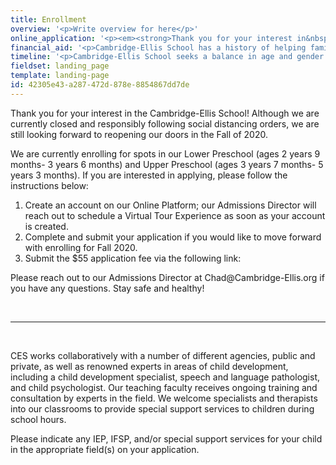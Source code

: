 ```yaml
---
title: Enrollment
overview: '<p>Write overview for here</p>'
online_application: '<p><em><strong>Thank you for your interest in&nbsp;the Cambridge-Ellis School! Although we are currently closed and responsibly following social distancing orders, we are still looking forward to reopening our doors in the Fall of 2020.&nbsp;</strong></em></p><p>We are currently enrolling for spots in our&nbsp;<strong>Lower Preschool (ages 2 years 9 months- 3 years 6 months)</strong>&nbsp;and&nbsp;<strong>Upper Preschool (ages 3 years 7 months- 5 years 3 months)</strong>. If you are interested in applying, please follow the instructions below:</p><ol><li>Create an account on our&nbsp;<a href="https://cambridge-ellis.myschoolapp.com/app#login/apply">Online Platform</a>; our Admissions Director will reach out to schedule a Virtual Tour Experience as soon as your account is created.</li><li>Complete and submit your application if you would like to move forward with enrolling for Fall 2020.</li><li>Submit the $55 application fee via the following link:&nbsp;&nbsp;<a href="https://bngn.smarttuition.com/?id=deb2hsvtzsc" target="_blank" rel="noopener noreferrer"></a></li></ol><p><strong><em>Please reach out to our Admissions Director at</em>&nbsp;<a href="mailto:Chad@Cambridge-Ellis.org">Chad@Cambridge-Ellis.org</a>&nbsp;<em>if you have any questions.&nbsp;Stay safe and healthy!</em></strong></p><hr><p><em>CES works collaboratively with a number of different agencies, public and private, as well as renowned experts in areas of child development, including a child development specialist, speech and language pathologist, and child psychologist. Our teaching faculty receives ongoing training and consultation by experts in the field. We welcome specialists and therapists into our classrooms to provide special support services to children during school hours.</em></p><p><em><strong>Please indicate any IEP, IFSP, and/or special support services for your child in the appropriate field(s) on your application.</strong></em></p>'
financial_aid: '<p>Cambridge-Ellis School has a history of helping families make an independent preschool education possible for their children. We are committed to providing scholarships to low and middle-income families to increase access to our programs. We currently dedicate approximately 8% of our tuition revenue towards scholarships, and aim to reach 10% by the end of our strategic financial plan year, 2020.</p><p>Fundamentally, financial aid enriches the experience of every member of the Cambridge-Ellis community by bringing together families from many backgrounds and experiences.&nbsp;We believe education and lifelong friendships forged at the school should be accessible to students of all economic backgrounds.</p><p><em>Scholarships are available for families who qualify for financial aid. Please visit&nbsp;<a href="http://sssbynais.org/parents" target="_blank" rel="noopener noreferrer">http://sssbynais.org/parents</a>&nbsp;to apply.</em></p>'
timeline: '<p>Cambridge-Ellis School seeks a balance in age and gender in each of our classrooms and strives to build a community rich in diversity.</p><p><br></p><p><strong>Important&nbsp;Dates for Families Applying&nbsp;to Cambridge-Ellis:</strong></p><p><strong>October 1</strong><br>Application Process Begins: Beginning October 1,&nbsp;our online application will be posted and available for prospective families to complete. Additionally, we will begin scheduling tours for prospective families.&nbsp;To schedule a tour, contact us at info@cambridge-ellis.org or by calling 617-354-0014.</p><p><strong>First Saturday in November</strong><br>Open House for Parents applying&nbsp;to CES</p><p><strong>January 8</strong><br>Re-enrollment requests &amp; applications for siblings of current/alumni families are due</p><p><strong>January&nbsp;31</strong><br>New family applications&nbsp;due</p><p><strong>February 8</strong><br>Financial aid applications and documents due</p><p><strong>February 28</strong><br>Re-enrollment/Sibling contracts due</p><p><strong>March 23, 2020</strong><br>New family contracts due</p><p><strong>May 22, 2020</strong><br>Visiting day for all 2020-2021 children</p><p><strong>Parent Tours:</strong><br>Tours are available from&nbsp;October 1 to January 31, annually. During your visit, you will be able to tour the school, observe classrooms and teacher/child interactions, and meet with the associate directors or director.&nbsp;<strong>Tours are for&nbsp;parents/guardians only</strong>—we look forward to meeting admitted children at a special event in the spring or thereafter.&nbsp;It is not mandatory to&nbsp;apply before scheduling a tour.</p><p><strong>Enrollment Notification:</strong><br>Decision letters and contracts are sent out on March 10. A signed contract, accompanied by a deposit, ensures a child’s placement for the fall. When the number of applicants exceeds the number of spaces, wait list notifications will be sent, and families will be called from the wait list as spots become available. Current and alumni families as well as children of staff are given admission priority.</p>'
fieldset: landing_page
template: landing-page
id: 42305e43-a287-472d-878e-8854867dd7de
---
```

<p>Thank you for your interest in the Cambridge-Ellis School! Although we are currently closed and responsibly following social distancing orders, we are still looking forward to reopening our doors in the Fall of 2020.&nbsp;</p><p>We are currently enrolling for spots in our Lower Preschool (ages 2 years 9 months- 3 years 6 months) and Upper Preschool (ages 3 years 7 months- 5 years 3 months). If you are interested in applying, please follow the instructions below:&nbsp;</p><ol><li>Create an account on our Online Platform; our Admissions Director will reach out to schedule a Virtual Tour Experience as soon as your account is created.</li><li>Complete and submit your application if you would like to move forward with enrolling for Fall 2020.</li><li>Submit the $55 application fee via the following link:</li></ol><p>Please reach out to our Admissions Director at Chad@Cambridge-Ellis.org if you have any questions. Stay safe and healthy!</p><p><br></p><hr><p><br></p><p>CES works collaboratively with a number of different agencies, public and private, as well as renowned experts in areas of child development, including a child development specialist, speech and language pathologist, and child psychologist. Our teaching faculty receives ongoing training and consultation by experts in the field. We welcome specialists and therapists into our classrooms to provide special support services to children during school hours.

Please indicate any IEP, IFSP, and/or special support services for your child in the appropriate field(s) on your application.</p>